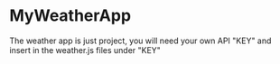 # MyWeatherApp


The weather app is just project, you will need your own API "KEY" and insert in the weather.js files under "KEY"
